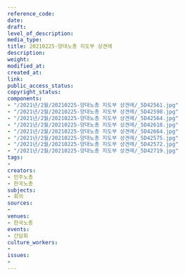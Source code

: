 ```yaml
---
reference_code: 
date: 
draft: 
level_of_description: 
media_type: 
title: 20210225-양대노총 지도부 상견례
description: 
weight: 
modified_at: 
created_at: 
link: 
public_access_status: 
copyright_status: 
components:
- "/2021년/2월/20210225-양대노총 지도부 상견례/_5D42561.jpg"
- "/2021년/2월/20210225-양대노총 지도부 상견례/_5D42598.jpg"
- "/2021년/2월/20210225-양대노총 지도부 상견례/_5D42564.jpg"
- "/2021년/2월/20210225-양대노총 지도부 상견례/_5D42618.jpg"
- "/2021년/2월/20210225-양대노총 지도부 상견례/_5D42664.jpg"
- "/2021년/2월/20210225-양대노총 지도부 상견례/_5D42575.jpg"
- "/2021년/2월/20210225-양대노총 지도부 상견례/_5D42572.jpg"
- "/2021년/2월/20210225-양대노총 지도부 상견례/_5D42719.jpg"
tags:
- 
creators:
- 민주노총
- 한국노총
subjects:
- 회의
sources:
- 
venues:
- 한국노총
events:
- 간담회
culture_workers:
- 
issues:
- 
---
```

